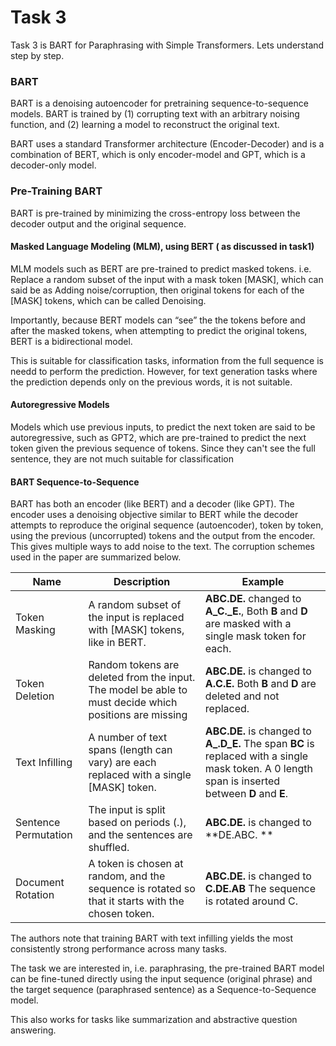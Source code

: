 # Task 3
Task 3 is BART for Paraphrasing with Simple Transformers. Lets understand step by step.
### BART
BART is a denoising autoencoder for pretraining sequence-to-sequence models. BART is trained by (1) corrupting text with an arbitrary noising function, and (2) learning a model to reconstruct the original text.

BART uses a standard Transformer architecture (Encoder-Decoder) and is a combination of BERT, which is only encoder-model and GPT, which is a decoder-only model.

### Pre-Training BART
BART is pre-trained by minimizing the cross-entropy loss between the decoder output and the original sequence.

#### Masked Language Modeling (MLM), using BERT ( as discussed in task1)
MLM models such as BERT are pre-trained to predict masked tokens. i.e. Replace a random subset of the input with a mask token [MASK], which can said be as Adding noise/corruption, then original tokens for each of the [MASK] tokens, which can be called Denoising.

Importantly, because BERT models can “see” the the tokens before and after the masked tokens, when attempting to predict the original tokens, BERT is a bidirectional model.

This is suitable for classification tasks, information from the full sequence is needd to perform the prediction. However, for text generation tasks where the prediction depends only on the previous words, it is not suitable.

#### Autoregressive Models
Models which use previous inputs, to predict the next token are said to be autoregressive, such as GPT2, which are pre-trained to predict the next token given the previous sequence of tokens. Since they can't see the full sentence, they are not much suitable for classification

#### BART Sequence-to-Sequence
BART has both an encoder (like BERT) and a decoder (like GPT). The encoder uses a denoising objective similar to BERT while the decoder attempts to reproduce the original sequence (autoencoder), token by token, using the previous (uncorrupted) tokens and the output from the encoder. This gives multiple ways to add noise to the text. The corruption schemes used in the paper are summarized below.

Name | Description | Example 
-----|---------|---------
Token Masking | A random subset of the input is replaced with [MASK] tokens, like in BERT. | **ABC.DE.** changed to **A_C._E.**, 	Both **B** and **D** are masked with a single mask token for each.
Token Deletion | Random tokens are deleted from the input. The model be able to must decide which positions are missing | **ABC.DE.** is changed to 	**A.C.E.**	Both **B** and **D** are deleted and not replaced. 
Text Infilling | A number of text spans (length can vary) are each replaced with a single [MASK] token.| **ABC.DE.** is changed to 	**A_.D_E.** The span **BC** is replaced with a single mask token. A 0 length span is inserted between **D** and **E**. 
Sentence Permutation | The input is split based on periods (.), and the sentences are shuffled.| **ABC.DE.** is changed to 	**DE.ABC. **
Document Rotation |  A token is chosen at random, and the sequence is rotated so that it starts with the chosen token. |**ABC.DE.**	is changed to **C.DE.AB**	The sequence is rotated around C. 

The authors note that training BART with text infilling yields the most consistently strong performance across many tasks.

The task we are interested in, i.e. paraphrasing, the pre-trained BART model can be fine-tuned directly using the input sequence (original phrase) and the target sequence (paraphrased sentence) as a Sequence-to-Sequence model.

This also works for tasks like summarization and abstractive question answering.
